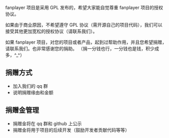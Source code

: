 fanplayer 项目是采用 GPL 发布的，希望大家能自觉尊重 fanplayer 项目的授权协议。

如果由于商业原因，不希望遵守 GPL 协议（需开源自己的项目代码），我们可以接受其他更加宽松的授权协议（请联系我们）。

如果 fanplayer 项目，对您的项目或者产品，起到过帮助作用，并且您希望捐赠，请联系我们。也非常感谢您的捐助。
（捐一分钱也行，一分钱也是钱，积少成多，^_^）

## 捐赠方式
* 加入我们的 qq 群
* 说明捐赠缘由和金额

## 捐赠金管理
* 捐赠金将在 qq 群和 github 上公示
* 捐赠金将用于项目的后续开发（鼓励开发者贡献代码等等）

